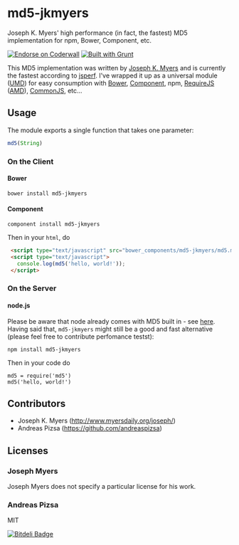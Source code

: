 # md5-jkmyers

Joseph K. Myers' high performance (in fact, the fastest) MD5 implementation for npm, Bower, Component, etc.

[![Endorse on Coderwall](http://api.coderwall.com/andreaspizsa/endorsecount.png)](http://coderwall.com/andreaspizsa)
[![Built with Grunt](https://cdn.gruntjs.com/builtwith.png)](http://gruntjs.com/)

This MD5 implementation was written by [Joseph K. Myers](http://www.myersdaily.org/joseph/javascript/md5-text.html) and is currently the fastest according to [jsperf](http://jsperf.com/md5-shootout). I've wrapped it up as a universal module ([UMD](https://github.com/umdjs/umd)) for easy consumption with [Bower](https://github.com/bower/bower), [Component](https://github.com/component/component), npm, [RequireJS](https://github.com/jrburke/requirejs) ([AMD](https://github.com/amdjs/amdjs-api/wiki/AMD)), [CommonJS](http://wiki.commonjs.org/wiki/CommonJS), etc...


## Usage
The module exports a single function that takes one parameter:
```javascript
md5(String)
```

### On the Client
#### Bower

    bower install md5-jkmyers

#### Component
    component install md5-jkmyers

Then in your `html`, do

```html
 <script type="text/javascript" src="bower_components/md5-jkmyers/md5.min.js"></script>
 <script type="text/javascript">
   console.log(md5('hello, world!'));
 </script>
```

 
### On the Server
#### node.js

Please be aware that node already comes with MD5 built in - see [here](http://stackoverflow.com/a/11869589/199263). Having said that, `md5-jkmyers`  might still be a good and fast alternative (please feel free to contribute perfomance testst):

    npm install md5-jkmyers
    
Then in your code do

    md5 = require('md5')
    md5('hello, world!')

   
## Contributors

- Joseph K. Myers (http://www.myersdaily.org/joseph/) 
- Andreas Pizsa (https://github.com/andreaspizsa)

## Licenses

### Joseph Myers
Joseph Myers does not specify a particular license for his work.

### Andreas Pizsa
MIT

[![Bitdeli Badge](https://d2weczhvl823v0.cloudfront.net/AndreasPizsa/md5-jkmyers/trend.png)](https://bitdeli.com/free "Bitdeli Badge")
